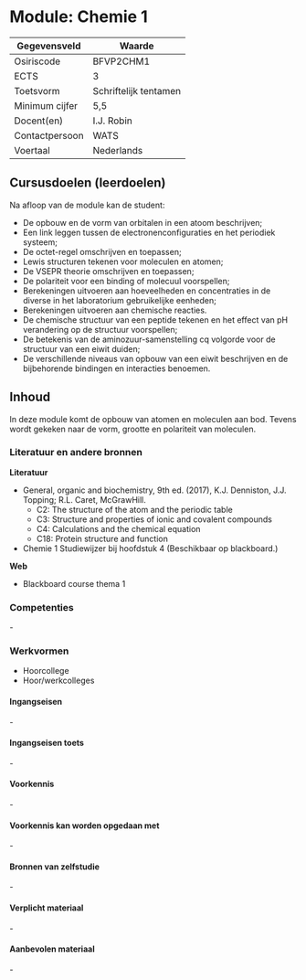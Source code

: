 # Module: Chemie 1

| Gegevensveld  | Waarde |
| ------------- | ------------- |
| Osiriscode  | BFVP2CHM1  |
| ECTS  | 3 |
| Toetsvorm  | Schriftelijk tentamen |
| Minimum cijfer  | 5,5 |
| Docent(en)  | I.J. Robin |
| Contactpersoon  | WATS |
| Voertaal  | Nederlands |

## Cursusdoelen (leerdoelen)

Na afloop van de module kan de student:  

- De opbouw en de vorm van orbitalen in een atoom beschrijven;
- Een link leggen tussen de electronenconfiguraties en het periodiek systeem;
- De octet-regel omschrijven en toepassen;
- Lewis structuren tekenen voor moleculen en atomen;
- De VSEPR theorie omschrijven en toepassen;
- De polariteit voor een binding of molecuul voorspellen;
- Berekeningen uitvoeren aan hoeveelheden en concentraties in de diverse in het laboratorium gebruikelijke eenheden;
- Berekeningen uitvoeren aan chemische reacties.
- De chemische structuur van een peptide tekenen en het effect van pH verandering op de structuur voorspellen;
- De betekenis van de aminozuur-samenstelling cq volgorde voor de structuur van een eiwit duiden;
- De verschillende niveaus van opbouw van een eiwit beschrijven en de bijbehorende bindingen en interacties benoemen.


## Inhoud

In deze module komt de opbouw van atomen en moleculen aan bod. Tevens wordt gekeken naar de vorm, grootte en
polariteit van moleculen.

### Literatuur en andere bronnen

**Literatuur**
- General, organic and biochemistry, 9th ed. (2017), K.J. Denniston, J.J. Topping; R.L. Caret, McGrawHill.  
    - C2: The structure of the atom and the periodic table  
    - C3: Structure and properties of ionic and covalent compounds
    - C4: Calculations and the chemical equation 
    - C18: Protein structure and function
- Chemie 1 Studiewijzer bij hoofdstuk 4 (Beschikbaar op blackboard.) 

**Web**
- Blackboard course thema 1

### Competenties
\-

### Werkvormen  
- Hoorcollege
- Hoor/werkcolleges

#### Ingangseisen 
\- 

#### Ingangseisen toets
\- 

#### Voorkennis
\-

#### Voorkennis kan worden opgedaan met
\-

#### Bronnen van zelfstudie
\-

#### Verplicht materiaal
\-

#### Aanbevolen materiaal
\-

